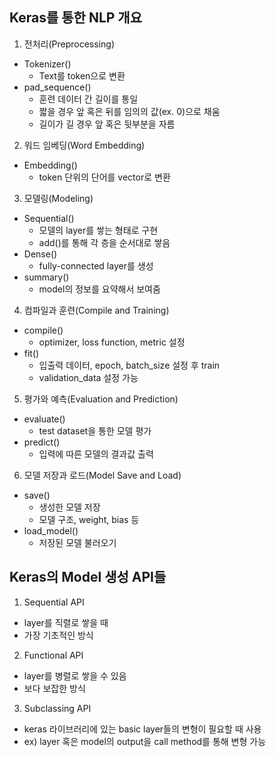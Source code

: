 Keras를 통한 NLP 개요
---
1. 전처리(Preprocessing)
- Tokenizer()
    - Text를 token으로 변환
- pad_sequence()
    - 훈련 데이터 간 길이를 통일
    - 짧을 경우 앞 혹은 뒤를 임의의 값(ex. 0)으로 채움
    - 길이가 길 경우 앞 혹은 뒷부분을 자름
2. 워드 임베딩(Word Embedding)
- Embedding()
    - token 단위의 단어를 vector로 변환
3. 모델링(Modeling)
- Sequential()
    - 모델의 layer를 쌓는 형태로 구현
    - add()를 통해 각 층을 순서대로 쌓음
- Dense()
    - fully-connected layer를 생성
- summary()
    - model의 정보를 요약해서 보여줌
4. 컴파일과 훈련(Compile and Training)
- compile()
    - optimizer, loss function, metric 설정
- fit()
    - 입출력 데이터, epoch, batch_size 설정 후 train
    - validation_data 설정 가능
5. 평가와 예측(Evaluation and Prediction)
- evaluate()
    - test dataset을 통한 모델 평가
- predict()
    - 입력에 따른 모델의 결과값 출력
6. 모델 저장과 로드(Model Save and Load)
- save()
    - 생성한 모델 저장
    - 모델 구조, weight, bias 등
- load_model()
    - 저장된 모델 불러오기


Keras의 Model 생성 API들
---
1. Sequential API
- layer를 직렬로 쌓을 때
- 가장 기초적인 방식
2. Functional API
- layer를 병렬로 쌓을 수 있음
- 보다 보잡한 방식
3. Subclassing API
- keras 라이브러리에 있는 basic layer들의 변형이 필요할 때 사용
- ex) layer 혹은 model의 output을 call method를 통해 변형 가능
